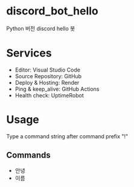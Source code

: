 # discord_bot_hello
Python 버전 discord hello 봇

# Services
* Editor: Visual Studio Code
* Source Repository: GitHub
* Deploy & Hosting: Render
* Ping & keep_alive: GitHub Actions
* Health check: UptimeRobot


# Usage
Type a command string after command prefix "!"

## Commands
* 안녕
* 이름